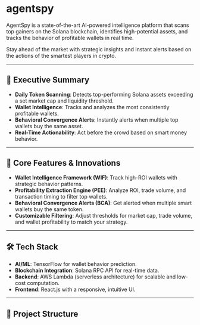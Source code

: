# agentspy

AgentSpy is a state-of-the-art AI-powered intelligence platform that scans top gainers on the Solana blockchain, identifies high-potential assets, and tracks the behavior of profitable wallets in real time.

Stay ahead of the market with strategic insights and instant alerts based on the actions of the smartest players in crypto.

---

## 🚀 Executive Summary

- **Daily Token Scanning**: Detects top-performing Solana assets exceeding a set market cap and liquidity threshold.
- **Wallet Intelligence**: Tracks and analyzes the most consistently profitable wallets.
- **Behavioral Convergence Alerts**: Instantly alerts when multiple top wallets buy the same asset.
- **Real-Time Actionability**: Act before the crowd based on smart money behavior.

---

## 🧠 Core Features & Innovations

- **Wallet Intelligence Framework (WIF)**: Track high-ROI wallets with strategic behavior patterns.
- **Profitability Extraction Engine (PEE)**: Analyze ROI, trade volume, and transaction timing to filter top wallets.
- **Behavioral Convergence Alerts (BCA)**: Get alerted when multiple smart wallets buy the same token.
- **Customizable Filtering**: Adjust thresholds for market cap, trade volume, and wallet profitability to match your strategy.

---

## 🛠️ Tech Stack

- **AI/ML**: TensorFlow for wallet behavior prediction.
- **Blockchain Integration**: Solana RPC API for real-time data.
- **Backend**: AWS Lambda (serverless architecture) for scalable and low-cost computation.
- **Frontend**: React.js with a responsive, intuitive UI.

---

## 🧩 Project Structure

